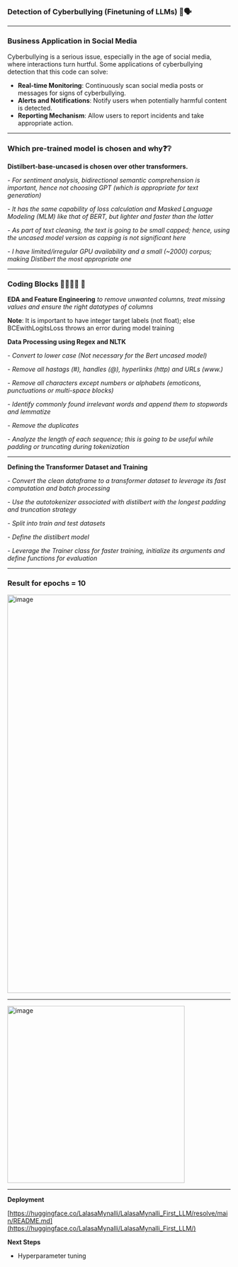 ### Detection of Cyberbullying (Finetuning of LLMs) 🤬🗣️
___

### Business Application in Social Media
Cyberbullying is a serious issue, especially in the age of social media, where interactions turn hurtful. Some applications of cyberbullying detection that this code can solve:

- **Real-time Monitoring**: Continuously scan social media posts or messages for signs of cyberbullying.
- **Alerts and Notifications**: Notify users when potentially harmful content is detected.
- **Reporting Mechanism**: Allow users to report incidents and take appropriate action.
___

### Which pre-trained model is chosen and why❓❔

**Distilbert-base-uncased is chosen over other transformers.**

*- For sentiment analysis, bidirectional semantic comprehension is important, hence not choosing GPT (which is appropriate for text generation)*

*- It has the same capability of loss calculation and Masked Language Modeling (MLM) like that of BERT, but lighter and faster than the latter*

*- As part of text cleaning, the text is going to be small capped; hence, using the uncased model version as capping is not significant here*

*- I have limited/irregular GPU availability and a small (~2000) corpus; making Distibert the most appropriate one*


___

### Coding Blocks 👩‍💻👩‍💻 💬

**EDA and Feature Engineering** *to remove unwanted columns, treat missing values and ensure the right datatypes of columns*

**Note**: It is important to have integer target labels (not float); else BCEwithLogitsLoss throws an error during model training

**Data Processing using Regex and NLTK**

*- Convert to lower case (Not necessary for the Bert uncased model)*
  
*- Remove all hastags (#), handles (@), hyperlinks (http) and URLs (www.)*
  
*- Remove all characters except numbers or alphabets (emoticons, punctuations or multi-space blocks)*
  
*- Identify commonly found irrelevant words and append them to stopwords and lemmatize*

*- Remove the duplicates*

*- Analyze the length of each sequence; this is going to be useful while padding or truncating during tokenization*
___

**Defining the Transformer Dataset and Training**

*- Convert the clean dataframe to a transformer dataset to leverage its fast computation and batch processing*
  
*- Use the autotokenizer associated with distilbert with the longest padding and truncation strategy*
  
*- Split into train and test datasets*
  
*- Define the distilbert model*

*- Leverage the Trainer class for faster training, initialize its arguments and define functions for evaluation*
___

### Result for epochs = 10

<img width="900" alt="image" src="https://github.com/user-attachments/assets/9ce635a6-370e-431c-91d9-ed06084853b3">

___

<img width="400" alt="image" src="https://github.com/user-attachments/assets/bf85e6f9-f25b-48ac-9fcf-54e928b93b01">

___

**Deployment**

[https://huggingface.co/LalasaMynalli/LalasaMynalli_First_LLM/resolve/main/README.md](https://huggingface.co/LalasaMynalli/LalasaMynalli_First_LLM/)

**Next Steps**

- Hyperparameter tuning



